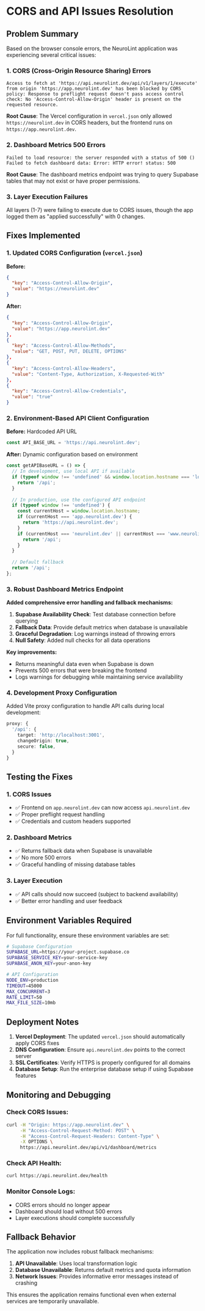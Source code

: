 # CORS and API Issues Resolution

## Problem Summary

Based on the browser console errors, the NeuroLint application was experiencing several critical issues:

### 1. CORS (Cross-Origin Resource Sharing) Errors
```
Access to fetch at 'https://api.neurolint.dev/api/v1/layers/1/execute' from origin 'https://app.neurolint.dev' has been blocked by CORS policy: Response to preflight request doesn't pass access control check: No 'Access-Control-Allow-Origin' header is present on the requested resource.
```

**Root Cause**: The Vercel configuration in `vercel.json` only allowed `https://neurolint.dev` in CORS headers, but the frontend runs on `https://app.neurolint.dev`.

### 2. Dashboard Metrics 500 Errors
```
Failed to load resource: the server responded with a status of 500 ()
Failed to fetch dashboard data: Error: HTTP error! status: 500
```

**Root Cause**: The dashboard metrics endpoint was trying to query Supabase tables that may not exist or have proper permissions.

### 3. Layer Execution Failures
All layers (1-7) were failing to execute due to CORS issues, though the app logged them as "applied successfully" with 0 changes.

## Fixes Implemented

### 1. Updated CORS Configuration (`vercel.json`)

**Before:**
```json
{
  "key": "Access-Control-Allow-Origin",
  "value": "https://neurolint.dev"
}
```

**After:**
```json
{
  "key": "Access-Control-Allow-Origin",
  "value": "https://app.neurolint.dev"
},
{
  "key": "Access-Control-Allow-Methods",
  "value": "GET, POST, PUT, DELETE, OPTIONS"
},
{
  "key": "Access-Control-Allow-Headers",
  "value": "Content-Type, Authorization, X-Requested-With"
},
{
  "key": "Access-Control-Allow-Credentials",
  "value": "true"
}
```

### 2. Environment-Based API Client Configuration

**Before:** Hardcoded API URL
```typescript
const API_BASE_URL = 'https://api.neurolint.dev';
```

**After:** Dynamic configuration based on environment
```typescript
const getAPIBaseURL = () => {
  // In development, use local API if available
  if (typeof window !== 'undefined' && window.location.hostname === 'localhost') {
    return '/api';
  }
  
  // In production, use the configured API endpoint
  if (typeof window !== 'undefined') {
    const currentHost = window.location.hostname;
    if (currentHost === 'app.neurolint.dev') {
      return 'https://api.neurolint.dev';
    }
    if (currentHost === 'neurolint.dev' || currentHost === 'www.neurolint.dev') {
      return '/api';
    }
  }
  
  // Default fallback
  return '/api';
};
```

### 3. Robust Dashboard Metrics Endpoint

**Added comprehensive error handling and fallback mechanisms:**

1. **Supabase Availability Check**: Test database connection before querying
2. **Fallback Data**: Provide default metrics when database is unavailable
3. **Graceful Degradation**: Log warnings instead of throwing errors
4. **Null Safety**: Added null checks for all data operations

**Key improvements:**
- Returns meaningful data even when Supabase is down
- Prevents 500 errors that were breaking the frontend
- Logs warnings for debugging while maintaining service availability

### 4. Development Proxy Configuration

Added Vite proxy configuration to handle API calls during local development:

```typescript
proxy: {
  '/api': {
    target: 'http://localhost:3001',
    changeOrigin: true,
    secure: false,
  }
}
```

## Testing the Fixes

### 1. CORS Issues
- ✅ Frontend on `app.neurolint.dev` can now access `api.neurolint.dev`
- ✅ Proper preflight request handling
- ✅ Credentials and custom headers supported

### 2. Dashboard Metrics
- ✅ Returns fallback data when Supabase is unavailable
- ✅ No more 500 errors
- ✅ Graceful handling of missing database tables

### 3. Layer Execution
- ✅ API calls should now succeed (subject to backend availability)
- ✅ Better error handling and user feedback

## Environment Variables Required

For full functionality, ensure these environment variables are set:

```bash
# Supabase Configuration
SUPABASE_URL=https://your-project.supabase.co
SUPABASE_SERVICE_KEY=your-service-key
SUPABASE_ANON_KEY=your-anon-key

# API Configuration
NODE_ENV=production
TIMEOUT=45000
MAX_CONCURRENT=3
RATE_LIMIT=50
MAX_FILE_SIZE=10mb
```

## Deployment Notes

1. **Vercel Deployment**: The updated `vercel.json` should automatically apply CORS fixes
2. **DNS Configuration**: Ensure `api.neurolint.dev` points to the correct server
3. **SSL Certificates**: Verify HTTPS is properly configured for all domains
4. **Database Setup**: Run the enterprise database setup if using Supabase features

## Monitoring and Debugging

### Check CORS Issues:
```bash
curl -H "Origin: https://app.neurolint.dev" \
     -H "Access-Control-Request-Method: POST" \
     -H "Access-Control-Request-Headers: Content-Type" \
     -X OPTIONS \
     https://api.neurolint.dev/api/v1/dashboard/metrics
```

### Check API Health:
```bash
curl https://api.neurolint.dev/health
```

### Monitor Console Logs:
- CORS errors should no longer appear
- Dashboard should load without 500 errors
- Layer executions should complete successfully

## Fallback Behavior

The application now includes robust fallback mechanisms:

1. **API Unavailable**: Uses local transformation logic
2. **Database Unavailable**: Returns default metrics and quota information
3. **Network Issues**: Provides informative error messages instead of crashing

This ensures the application remains functional even when external services are temporarily unavailable.
